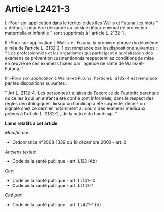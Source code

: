 # Article L2421-3

I.-Pour son application dans le territoire des îles Wallis et Futuna, les mots " à défaut, il peut être demandé au service
départemental de protection maternelle et infantile " sont supprimés à l'article L. 2132-1 . 

II.-Pour son application à Wallis-et-Futuna, la première phrase du deuxième alinéa de l'article L. 2132-2-1 est remplacée par
les dispositions suivantes : " Les professionnels et les organismes qui participent à la réalisation des examens de
prévention susmentionnés respectent les conditions de mise en œuvre de ces examens fixées par l'agence de santé de Wallis-et-
Futuna. " 

III.-Pour son application à Wallis-et-Futuna, l'article L. 2132-4 est remplacé par les dispositions suivantes : 

" Art.L. 2132-4.-Les personnes titulaires de l'exercice de l'autorité parentale ou celles à qui un enfant a été confié sont
informées, dans le respect des règles déontologiques, lorsqu'un handicap a été suspecté, décelé ou signalé chez ce dernier,
notamment au cours des examens médicaux prévus à l'article L. 2132-2 , de la nature du handicap. "

**Liens relatifs à cet article**

_Modifié par_:

  - Ordonnance n°2008-1339 du 18 décembre 2008 - art. 2

_Anciens textes_:

  - Code de la santé publique - art. L163 (Ab)

_Cite_:

  - Code de la santé publique - art. L2141-10
  - Code de la santé publique - art. L2142-1

_Cité par_:

  - Code de la santé publique - art. L2421-1 (V)
